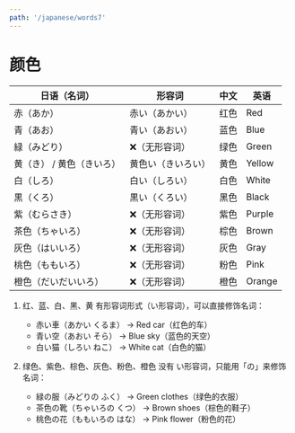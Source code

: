 ```yaml
---
path: '/japanese/words7'
---
```


# 颜色

| 日语（名词） | 形容词 | 中文 | 英语 |
|------------|--------|------|------|
| 赤（あか） | 赤い（あかい） | 红色 | Red |
| 青（あお） | 青い（あおい） | 蓝色 | Blue |
| 緑（みどり） | ❌（无形容词） | 绿色 | Green |
| 黄（き） / 黄色（きいろ） | 黄色い（きいろい） | 黄色 | Yellow |
| 白（しろ） | 白い（しろい） | 白色 | White |
| 黒（くろ） | 黒い（くろい） | 黑色 | Black |
| 紫（むらさき） | ❌（无形容词） | 紫色 | Purple |
| 茶色（ちゃいろ） | ❌（无形容词） | 棕色 | Brown |
| 灰色（はいいろ） | ❌（无形容词） | 灰色 | Gray |
| 桃色（ももいろ） | ❌（无形容词） | 粉色 | Pink |
| 橙色（だいだいいろ） | ❌（无形容词） | 橙色 | Orange |

1. 红、蓝、白、黑、黄 有形容词形式（い形容词），可以直接修饰名词：
    - 赤い車（あかい くるま） → Red car（红色的车）
    - 青い空（あおい そら） → Blue sky（蓝色的天空）
    - 白い猫（しろい ねこ） → White cat（白色的猫）

2. 绿色、紫色、棕色、灰色、粉色、橙色 没有 い形容词，只能用「の」来修饰名词：
    - 緑の服（みどりの ふく） → Green clothes（绿色的衣服）
    - 茶色の靴（ちゃいろの くつ） → Brown shoes（棕色的鞋子）
    - 桃色の花（ももいろの はな） → Pink flower（粉色的花）
